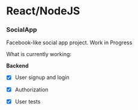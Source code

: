 
# React/NodeJS
### **SocialApp**

Facebook-like social app project. Work in Progress

What is currently working:

**Backend**
 - [x] User signup and login
 - [x] Authorization
 - [x] User tests

